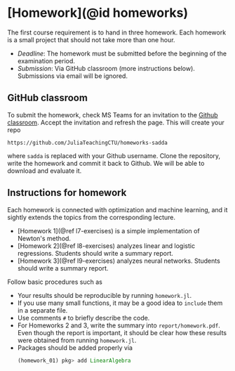 # [Homework](@id homeworks)

The first course requirement is to hand in three homework. Each homework is a small project that should not take more than one hour.
- *Deadline*: The homework must be submitted before the beginning of the examination period.
- *Submission*: Via GitHub classroom (more instructions below). Submissions via email will be ignored.


## GitHub classroom

To submit the homework, check MS Teams for an invitation to the [Github classroom](https://classroom.github.com/). Accept the invitation and refresh the page. This will create your repo
```
https://github.com/JuliaTeachingCTU/homeworks-sadda
```
where `sadda` is replaced with your Github username. Clone the repository, write the homework and commit it back to Github. We will be able to download and evaluate it. 


## Instructions for homework

Each homework is connected with optimization and machine learning, and it sightly extends the topics from the corresponding lecture.
- [Homework 1](@ref l7-exercises) is a simple implementation of Newton's method. 
- [Homework 2](@ref l8-exercises) analyzes linear and logistic regressions. Students should write a summary report.
- [Homework 3](@ref l9-exercises) analyzes neural networks. Students should write a summary report.

Follow basic procedures such as
- Your results should be reproducible by running `homework.jl`.
- If you use many small functions, it may be a good idea to `include` them in a separate file.
- Use comments `#` to briefly describe the code.
- For Homeworks 2 and 3, write the summary into `report/homework.pdf`. Even though the report is important, it should be clear how these results were obtained from running `homework.jl`.
- Packages should be added properly via
  ```julia
  (homework_01) pkg> add LinearAlgebra 
  ```
